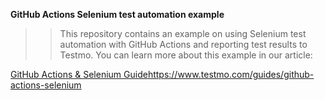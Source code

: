 **GitHub Actions Selenium test automation example**
>> This repository contains an example on using Selenium test automation with GitHub Actions and reporting test results to Testmo. You can learn more about this example in our article:

[GitHub Actions & Selenium Guide](https://www.testmo.com/guides/github-actions-selenium)https://www.testmo.com/guides/github-actions-selenium
